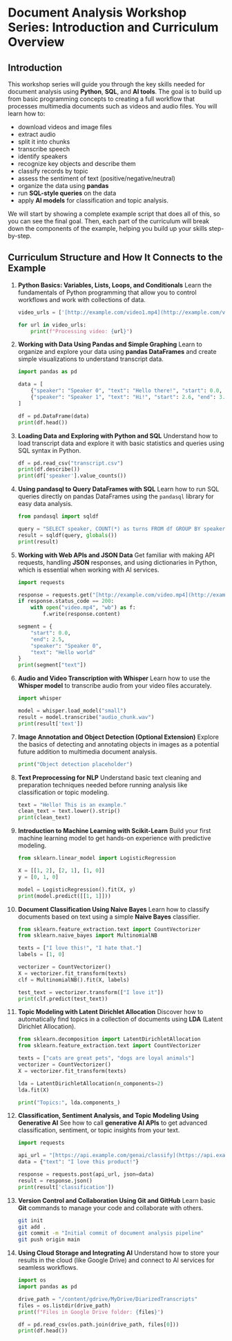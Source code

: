 # Document Analysis Workshop Series: Introduction and Curriculum Overview

## Introduction

This workshop series will guide you through the key skills needed for document analysis using **Python**, **SQL**, and **AI tools**. The goal is to build up from basic programming concepts to creating a full workflow that processes multimedia documents such as videos and audio files. You will learn how to:
* download videos and image files
* extract audio
* split it into chunks
* transcribe speech
* identify speakers
* recognize key objects and describe them
* classify records by topic
* assess the sentiment of text (positive/negative/neutral)
* organize the data using **pandas**
* run **SQL-style queries** on the data
* apply **AI models** for classification and topic analysis.

We will start by showing a complete example script that does all of this, so you can see the final goal. Then, each part of the curriculum will break down the components of the example, helping you build up your skills step-by-step.

## Curriculum Structure and How It Connects to the Example

1.  **Python Basics: Variables, Lists, Loops, and Conditionals**
    Learn the fundamentals of Python programming that allow you to control workflows and work with collections of data.

    ```python
    video_urls = ['[http://example.com/video1.mp4](http://example.com/video1.mp4)', '[http://example.com/video2.mp4](http://example.com/video2.mp4)']

    for url in video_urls:
        print(f"Processing video: {url}")
    ```

2.  **Working with Data Using Pandas and Simple Graphing**
    Learn to organize and explore your data using **pandas DataFrames** and create simple visualizations to understand transcript data.

    ```python
    import pandas as pd

    data = [
        {"speaker": "Speaker 0", "text": "Hello there!", "start": 0.0, "end": 2.5},
        {"speaker": "Speaker 1", "text": "Hi!", "start": 2.6, "end": 3.0}
    ]

    df = pd.DataFrame(data)
    print(df.head())
    ```

3.  **Loading Data and Exploring with Python and SQL**
    Understand how to load transcript data and explore it with basic statistics and queries using SQL syntax in Python.

    ```python
    df = pd.read_csv("transcript.csv")
    print(df.describe())
    print(df['speaker'].value_counts())
    ```

4.  **Using pandasql to Query DataFrames with SQL**
    Learn how to run SQL queries directly on pandas DataFrames using the `pandasql` library for easy data analysis.

    ```python
    from pandasql import sqldf

    query = "SELECT speaker, COUNT(*) as turns FROM df GROUP BY speaker"
    result = sqldf(query, globals())
    print(result)
    ```

5.  **Working with Web APIs and JSON Data**
    Get familiar with making API requests, handling **JSON** responses, and using dictionaries in Python, which is essential when working with AI services.

    ```python
    import requests

    response = requests.get("[http://example.com/video.mp4](http://example.com/video.mp4)")
    if response.status_code == 200:
        with open("video.mp4", "wb") as f:
            f.write(response.content)

    segment = {
        "start": 0.0,
        "end": 2.5,
        "speaker": "Speaker 0",
        "text": "Hello world"
    }
    print(segment["text"])
    ```

6.  **Audio and Video Transcription with Whisper**
    Learn how to use the **Whisper model** to transcribe audio from your video files accurately.

    ```python
    import whisper

    model = whisper.load_model("small")
    result = model.transcribe("audio_chunk.wav")
    print(result['text'])
    ```

7.  **Image Annotation and Object Detection (Optional Extension)**
    Explore the basics of detecting and annotating objects in images as a potential future addition to multimedia document analysis.

    ```python
    print("Object detection placeholder")
    ```

8.  **Text Preprocessing for NLP**
    Understand basic text cleaning and preparation techniques needed before running analysis like classification or topic modeling.

    ```python
    text = "Hello! This is an example."
    clean_text = text.lower().strip()
    print(clean_text)
    ```

9.  **Introduction to Machine Learning with Scikit-Learn**
    Build your first machine learning model to get hands-on experience with predictive modeling.

    ```python
    from sklearn.linear_model import LogisticRegression

    X = [[1, 2], [2, 1], [1, 0]]
    y = [0, 1, 0]

    model = LogisticRegression().fit(X, y)
    print(model.predict([[1, 1]]))
    ```

10. **Document Classification Using Naive Bayes**
    Learn how to classify documents based on text using a simple **Naive Bayes** classifier.

    ```python
    from sklearn.feature_extraction.text import CountVectorizer
    from sklearn.naive_bayes import MultinomialNB

    texts = ["I love this!", "I hate that."]
    labels = [1, 0]

    vectorizer = CountVectorizer()
    X = vectorizer.fit_transform(texts)
    clf = MultinomialNB().fit(X, labels)

    test_text = vectorizer.transform(["I love it"])
    print(clf.predict(test_text))
    ```

11. **Topic Modeling with Latent Dirichlet Allocation**
    Discover how to automatically find topics in a collection of documents using **LDA** (Latent Dirichlet Allocation).

    ```python
    from sklearn.decomposition import LatentDirichletAllocation
    from sklearn.feature_extraction.text import CountVectorizer

    texts = ["cats are great pets", "dogs are loyal animals"]
    vectorizer = CountVectorizer()
    X = vectorizer.fit_transform(texts)

    lda = LatentDirichletAllocation(n_components=2)
    lda.fit(X)

    print("Topics:", lda.components_)
    ```

12. **Classification, Sentiment Analysis, and Topic Modeling Using Generative AI**
    See how to call **generative AI APIs** to get advanced classification, sentiment, or topic insights from your text.

    ```python
    import requests

    api_url = "[https://api.example.com/genai/classify](https://api.example.com/genai/classify)"
    data = {"text": "I love this product!"}

    response = requests.post(api_url, json=data)
    result = response.json()
    print(result['classification'])
    ```

13. **Version Control and Collaboration Using Git and GitHub**
    Learn basic **Git** commands to manage your code and collaborate with others.

    ```bash
    git init
    git add .
    git commit -m "Initial commit of document analysis pipeline"
    git push origin main
    ```

14. **Using Cloud Storage and Integrating AI**
    Understand how to store your results in the cloud (like Google Drive) and connect to AI services for seamless workflows.

    ```python
    import os
    import pandas as pd

    drive_path = "/content/gdrive/MyDrive/DiarizedTranscripts"
    files = os.listdir(drive_path)
    print(f"Files in Google Drive folder: {files}")

    df = pd.read_csv(os.path.join(drive_path, files[0]))
    print(df.head())
    ```
